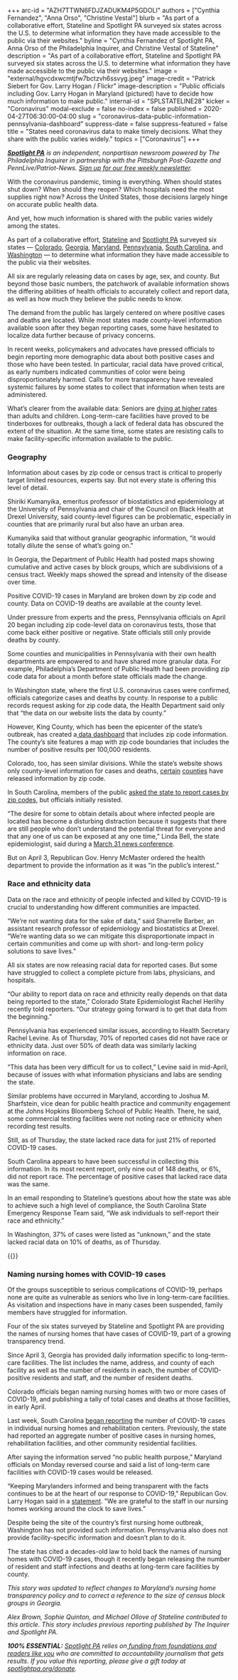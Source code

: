 +++
arc-id = "AZH7TTWN6FDJZADUKM4P5GDOLI"
authors = ["Cynthia Fernandez", "Anna Orso", "Christine Vestal"]
blurb = "As part of a collaborative effort, Stateline and Spotlight PA surveyed six states across the U.S. to determine what information they have made accessible to the public via their websites."
byline = "Cynthia Fernandez of Spotlight PA, Anna Orso of the Philadelphia Inquirer, and Christine Vestal of Stateline"
description = "As part of a collaborative effort, Stateline and Spotlight PA surveyed six states across the U.S. to determine what information they have made accessible to the public via their websites."
image = "external/hgvcdxwcmtjfw7bctzvh6ssvyg.jpeg"
image-credit = "Patrick Siebert for Gov. Larry Hogan / Flickr"
image-description = "Public officials including Gov. Larry Hogan in Maryland (pictured) have to decide how much information to make public."
internal-id = "SPLSTATELINE28"
kicker = "Coronavirus"
modal-exclude = false
no-index = false
published = 2020-04-27T06:30:00-04:00
slug = "coronavirus-data-public-information-pennsylvania-dashboard"
suppress-date = false
suppress-featured = false
title = "States need coronavirus data to make timely decisions. What they share with the public varies widely."
topics = ["Coronavirus"]
+++

<a href="https://lesspage.com/"><i><b>Spotlight PA</b></i></a><i> is an independent, nonpartisan newsroom powered by The Philadelphia Inquirer in partnership with the Pittsburgh Post-Gazette and PennLive/Patriot-News. </i><a href="https://lesspage.com/newsletters"><i>Sign up for our free weekly newsletter</i></a><i>.</i>

With the coronavirus pandemic, timing is everything. When should states shut down? When should they reopen? Which hospitals need the most supplies right now? Across the United States, those decisions largely hinge on accurate public health data.

And yet, how much information is shared with the public varies widely among the states.

As part of a collaborative effort, <a href="https://www.pewtrusts.org/en/research-and-analysis/blogs/stateline">Stateline</a> and <a href="https://lesspage.com/">Spotlight PA</a> surveyed six states — <a href="https://covid19.colorado.gov/data/case-data">Colorado</a>, <a href="https://dph.georgia.gov/covid-19-daily-status-report">Georgia</a>, <a href="https://coronavirus.maryland.gov/">Maryland</a>, <a href="https://www.health.pa.gov/topics/disease/coronavirus/Pages/Cases.aspx">Pennsylvania</a>, <a href="https://web.archive.org/web/20220514071328/https://www.scdhec.gov/infectious-diseases/viruses/coronavirus-disease-2019-covid-19/sc-testing-data-projections-covid-19">South Carolina</a>, and <a href="https://www.doh.wa.gov/emergencies/coronavirus">Washington</a> — to determine what information they have made accessible to the public via their websites.

All six are regularly releasing data on cases by age, sex, and county. But beyond those basic numbers, the patchwork of available information shows the differing abilities of health officials to accurately collect and report data, as well as how much they believe the public needs to know.

The demand from the public has largely centered on where positive cases and deaths are located. While most states made county-level information available soon after they began reporting cases, some have hesitated to localize data further because of privacy concerns.

In recent weeks, policymakers and advocates have pressed officials to begin reporting more demographic data about both positive cases and those who have been tested. In particular, racial data have proved critical, as early numbers indicated communities of color were being disproportionately harmed. Calls for more transparency have revealed systemic failures by some states to collect that information when tests are administered.

<script src="https://lesspage.com/embed.js" async></script><div data-spl-embed-version="1" data-spl-src="https://lesspage.com/embeds/donate/"></div>

What’s clearer from the available data: Seniors are <a href="https://www.cdc.gov/nchs/nvss/vsrr/covid19/index.htm">dying at higher rates</a> than adults and children. Long-term-care facilities have proved to be tinderboxes for outbreaks, though a lack of federal data has obscured the extent of the situation. At the same time, some states are resisting calls to make facility-specific information available to the public.

### Geography 

Information about cases by zip code or census tract is critical to properly target limited resources, experts say. But not every state is offering this level of detail.

Shiriki Kumanyika, emeritus professor of biostatistics and epidemiology at the University of Pennsylvania and chair of the Council on Black Health at Drexel University, said county-level figures can be problematic, especially in counties that are primarily rural but also have an urban area.

Kumanyika said that without granular geographic information, “it would totally dilute the sense of what’s going on.”

In Georgia, the Department of Public Health had posted maps showing cumulative and active cases by block groups, which are subdivisions of a census tract. Weekly maps showed the spread and intensity of the disease over time.

Positive COVID-19 cases in Maryland are broken down by zip code and county. Data on COVID-19 deaths are available at the county level.

Under pressure from experts and the press, Pennsylvania officials on April 20 began including zip code-level data on coronavirus tests, those that come back either positive or negative. State officials still only provide deaths by county.

Some counties and municipalities in Pennsylvania with their own health departments are empowered to and have shared more granular data. For example, Philadelphia’s Department of Public Health had been providing zip code data for about a month before state officials made the change.

In Washington state, where the first U.S. coronavirus cases were confirmed, officials categorize cases and deaths by county. In response to a public records request asking for zip code data, the Health Department said only that “the data on our website lists the data by county.”

However, King County, which has been the epicenter of the state’s outbreak, has created a<a href="https://www.kingcounty.gov/depts/health/communicable-diseases/disease-control/novel-coronavirus/data-dashboard.aspx"> data dashboard</a> that includes zip code information. The county’s site features a map with zip code boundaries that includes the number of positive results per 100,000 residents.

Colorado, too, has seen similar divisions. While the state’s website shows only county-level information for cases and deaths, <a href="https://www.greeleytribune.com/news/weld-health-department-releases-more-detailed-covid-19-data-as-county-inches-above-1000-cases/">certain</a> <a href="https://www.wbrc.com/2020/04/22/mobile-county-releases-covid-data-by-zip-code-why-hasnt-jefferson-county-released-it-yet/">counties</a> have released information by zip code.

In South Carolina, members of the public <a href="https://urldefense.proofpoint.com/v2/url?u=https-3A__www.greenvilleonline.com_story_news_2020_04_03_coronavirus-2Dcases-2Dsought-2Dsc-2Dgovernor-2Dzip-2Dcode-2Ddata-2Dmcmaster_2938968001_&d=DwMGaQ&c=2qwu4RrWzdlNOcmb_drAcw&r=HTA82jPjAbI6VcHXn-0tPIWvKgbAdvCWj5mYhKdagPQ&m=40RczernV5-gpyzWrAvPE3WbNNypfFCz2uTWoPCg-Zo&s=he6lmN4AKaGM78IUepsehEgXGa4z6rfBtQ-wOjA1GQw&e=">asked the state to report cases by zip codes</a>, but officials initially resisted.

“The desire for some to obtain details about where infected people are located has become a disturbing distraction because it suggests that there are still people who don’t understand the potential threat for everyone and that any one of us can be exposed at any one time," Linda Bell, the state epidemiologist, said during a <a href="https://urldefense.proofpoint.com/v2/url?u=https-3A__www.wmbfnews.com_2020_04_07_sc-2Dhealth-2Dofficials-2Dincrease-2Dtransparency-2Dcovid-2Ddata-2Dreporting_&d=DwMGaQ&c=2qwu4RrWzdlNOcmb_drAcw&r=HTA82jPjAbI6VcHXn-0tPIWvKgbAdvCWj5mYhKdagPQ&m=40RczernV5-gpyzWrAvPE3WbNNypfFCz2uTWoPCg-Zo&s=zeI5wovkUElen_ul8IpthDcFZWpG4Tv9PNA0TeMIsVk&e=">March 31 news conference</a>.

But on April 3, Republican Gov. Henry McMaster ordered the health department to provide the information as it was “in the public’s interest.”

### Race and ethnicity data

Data on the race and ethnicity of people infected and killed by COVID-19 is crucial to understanding how different communities are impacted.

“We’re not wanting data for the sake of data,” said Sharrelle Barber, an assistant research professor of epidemiology and biostatistics at Drexel. “We’re wanting data so we can mitigate this disproportionate impact in certain communities and come up with short- and long-term policy solutions to save lives.”

All six states are now releasing racial data for reported cases. But some have struggled to collect a complete picture from labs, physicians, and hospitals.

<script src="https://lesspage.com/embed.js" async></script><div data-spl-embed-version="1" data-spl-src="https://lesspage.com/embeds/newsletter/"></div>


“Our ability to report data on race and ethnicity really depends on that data being reported to the state,” Colorado State Epidemiologist Rachel Herlihy recently told reporters. “Our strategy going forward is to get that data from the beginning.”

Pennsylvania has experienced similar issues, according to Health Secretary Rachel Levine. As of Thursday, 70% of reported cases did not have race or ethnicity data. Just over 50% of death data was similarly lacking information on race.

“This data has been very difficult for us to collect,” Levine said in mid-April, because of issues with what information physicians and labs are sending the state.

Similar problems have occurred in Maryland, according to Joshua M. Sharfstein, vice dean for public health practice and community engagement at the Johns Hopkins Bloomberg School of Public Health. There, he said, some commercial testing facilities were not noting race or ethnicity when recording test results.

Still, as of Thursday, the state lacked race data for just 21% of reported COVID-19 cases.

South Carolina appears to have been successful in collecting this information. In its most recent report, only nine out of 148 deaths, or 6%, did not report race. The percentage of positive cases that lacked race data was the same.

In an email responding to Stateline’s questions about how the state was able to achieve such a high level of compliance, the South Carolina State Emergency Response Team said, “We ask individuals to self-report their race and ethnicity.”

In Washington, 37% of cases were listed as “unknown,” and the state lacked racial data on 10% of deaths, as of Thursday.

{{<picture src="external/fqbj2ex99gazz931srfe5kqd2c.jpeg" description="Despite being the site of the country’s first nursing home outbreak, Washington — led by Gov. Jay Inslee — has not provided such information." caption="Despite being the site of the country’s first nursing home outbreak, Washington — led by Gov. Jay Inslee — has not provided such information." credit="Gov. Jay Inslee  / Flickr">}}


### Naming nursing homes with COVID-19 cases

Of the groups susceptible to serious complications of COVID-19, perhaps none are quite as vulnerable as seniors who live in long-term-care facilities. As visitation and inspections have in many cases been suspended, family members have struggled for information.

Four of the six states surveyed by Stateline and Spotlight PA are providing the names of nursing homes that have cases of COVID-19, part of a growing transparency trend.

Since April 3, Georgia has provided daily information specific to long-term-care facilities. The list includes the name, address, and county of each facility as well as the number of residents in each, the number of COVID-positive residents and staff, and the number of resident deaths.

Colorado officials began naming nursing homes with two or more cases of COVID-19, and publishing a tally of total cases and deaths at those facilities, in early April.

Last week, South Carolina <a href="https://scdhec.gov/news-releases/dhec-reports-covid-19-cases-nursing-homes-assisted-living-facilities">began reporting</a> the number of COVID-19 cases in individual nursing homes and rehabilitation centers. Previously, the state had reported an aggregate number of positive cases in nursing homes, rehabilitation facilities, and other community residential facilities.

After saying the information served “no public health purpose,” Maryland officials on Monday reversed course and said a list of long-term care facilities with COVID-19 cases would be released.

“Keeping Marylanders informed and being transparent with the facts continues to be at the heart of our response to COVID-19," Republican Gov. Larry Hogan said in a <a href="https://governor.maryland.gov/2020/04/27/governor-hogan-directs-maryland-department-of-health-to-release-nursing-home-data-on-covid-19-cases/" target="_blank">statement</a>. "We are grateful to the staff in our nursing homes working around the clock to save lives.”

Despite being the site of the country’s first nursing home outbreak, Washington has not provided such information. Pennsylvania also does not provide facility-specific information and doesn’t plan to do it.

The state has cited a decades-old law to hold back the names of nursing homes with COVID-19 cases, though it recently began releasing the number of resident and staff infections and deaths at long-term care facilities by county.

<i>This story was updated to reflect changes to Maryland’s nursing home transparency policy and to correct a reference to the size of census block groups in Georgia.</i>

<i>Alex Brown, Sophie Quinton, and Michael Ollove of Stateline contributed to this article. This story includes previous reporting published by The Inquirer and Spotlight PA. </i>

<i><b>100% ESSENTIAL:</b></i> <a href="https://lesspage.com/"><i>Spotlight PA</i></a><i> relies on</i><a href="https://lesspage.com/support"><i> funding from foundations and readers like you</i></a><i> who are committed to accountability journalism that gets results. If you value this reporting, please give a gift today at </i><a href="https://lesspage.com/donate"><i>spotlightpa.org/donate</i></a><i>.</i>

<script src="https://lesspage.com/embed.js" async></script><div data-spl-embed-version="1" data-spl-src="https://lesspage.com/embeds/tips/?tip_text=Do%20you%20have%20a%20tip%20about%20%3Cb%3Ehow%20Pa.'s%20government%20is%20responding%20to%20the%20coronavirus%3C%2Fb%3E%3F%20Tell%20us."></div>
